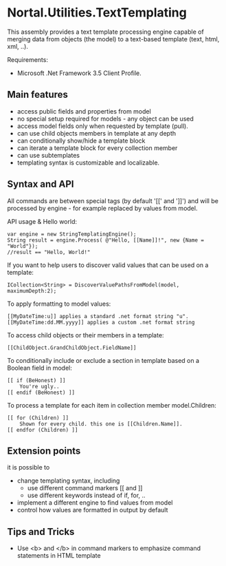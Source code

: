 Nortal.Utilities.TextTemplating
====================================

This assembly provides a text template processing engine capable of merging data from objects (the model) to a text-based template (text, html, xml, ..).

Requirements:
 * Microsoft .Net Framework 3.5 Client Profile.

Main features
-------------
* access public fields and properties from model
* no special setup required for models - any object can be used
* access model fields only when requested by template (pull).
* can use child objects members in template at any depth
* can conditionally show/hide a template block
* can iterate a template block for every collection member
* can use subtemplates
* templating syntax is customizable and localizable.

Syntax and API
-------------------
All commands are between special tags (by default '[[' and ']]') and will be processed by engine - for example replaced by values from model.

API usage & Hello world:

	var engine = new StringTemplatingEngine();
	String result = engine.Process( @"Hello, [[Name]]!", new {Name = "World"}); 
	//result == "Hello, World!"

If you want to help users to discover valid values that can be used on a template:

	ICollection<String> = DiscoverValuePathsFromModel(model, maximumDepth:2);

To apply formatting to model values:

	[[MyDateTime:u]] applies a standard .net format string "u".
	[[MyDateTime:dd.MM.yyyy]] applies a custom .net format string

To access child objects or their members in a template:

	[[ChildObject.GrandChildObject.FieldName]]

To conditionally include or exclude a section in template based on a Boolean field in model:

	[[ if (BeHonest) ]]
		You're ugly..
	[[ endif (BeHonest) ]]

To process a template for each item in collection member model.Children:

	[[ for (Children) ]]
		Shown for every child. this one is [[Children.Name]].
	[[ endfor (Children) ]]

Extension points
------------------
it is possible to
* change templating syntax, including
	- use different command markers [[ and ]]
	- use different keywords  instead of if, for, ..
* implement a different engine to find values from model
* control how values are formatted in output by default

Tips and Tricks
----------------
* Use &lt;b&gt; and &lt;/b&gt; in command markers to emphasize command statements in HTML template


